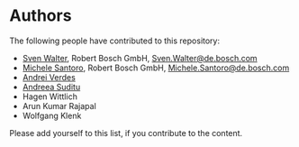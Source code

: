 # Authors

The following people have contributed to this repository:

* [Sven Walter](https://github.com/waltersve), Robert Bosch GmbH, Sven.Walter@de.bosch.com
* [Michele Santoro](https://github.com/michelu89), Robert Bosch GmbH, Michele.Santoro@de.bosch.com
* [Andrei Verdes](https://github.com/AndrVerd)
* [Andreea Suditu](https://github.com/andreea-suditu)
* Hagen Wittlich
* Arun Kumar Rajapal
* Wolfgang Klenk

Please add yourself to this list, if you contribute to the content.
